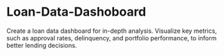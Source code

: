 # Loan-Data-Dashoboard
Create a loan data dashboard for in-depth analysis. Visualize key metrics, such as approval rates, delinquency, and portfolio performance, to inform better lending decisions.

